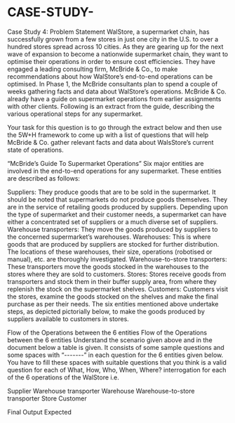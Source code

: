 # CASE-STUDY-
Case Study 4: Problem Statement
WalStore, a supermarket chain, has successfully grown from a few stores in just one city in the U.S. to over a hundred stores spread across 10 cities. As they are gearing up for the next wave of expansion to become a nationwide supermarket chain, they want to optimise their operations in order to ensure cost efficiencies. They have engaged a leading consulting firm, McBride & Co., to make recommendations about how WalStore’s end-to-end operations can be optimised.
In Phase 1, the McBride consultants plan to spend a couple of weeks gathering facts and data about WalStore’s operations. McBride & Co. already have a guide on supermarket operations from earlier assignments with other clients. Following is an extract from the guide, describing the various operational steps for any supermarket.

 

Your task for this question is to go through the extract below and then use the 5W+H framework to come up with a list of questions that will help McBride & Co. gather relevant facts and data about WalsStore’s current state of operations.

 

“McBride’s Guide To Supermarket Operations”
Six major entities are involved in the end-to-end operations for any supermarket. These entities are described as follows:

Suppliers: They produce goods that are to be sold in the supermarket. It should be noted that supermarkets do not produce goods themselves. They are in the service of retailing goods produced by suppliers. Depending upon the type of supermarket and their customer needs, a supermarket can have either a concentrated set of suppliers or a much diverse set of suppliers.
Warehouse transporters: They move the goods produced by suppliers to the concerned supermarket’s warehouses.
Warehouses: This is where goods that are produced by suppliers are stocked for further distribution. The locations of these warehouses, their size, operations (robotised or manual), etc. are thoroughly investigated.
Warehouse-to-store transporters: These transporters move the goods stocked in the warehouses to the stores where they are sold to customers.
Stores: Stores receive goods from transporters and stock them in their buffer supply area, from where they replenish the stock on the supermarket shelves.
Customers: Customers visit the stores, examine the goods stocked on the shelves and make the final purchase as per their needs.
The six entities mentioned above undertake steps, as depicted pictorially below, to make the goods produced by suppliers available to customers in stores.

Flow of the Operations between the 6 entities
Flow of the Operations between the 6 entities
Understand the scenario given above and in the document below a table is given. It consists of some sample questions and some spaces with “-------” in each question for the 6 entities given below. You have to fill these spaces with suitable questions that you think is a valid question for each of What, How, Who, When, Where? interrogation for each of the 6 operations of the WalStore i.e.

Supplier
Warehouse transporter
Warehouse
Warehouse-to-store transporter
Store
Customer
 

Final Output Expected
